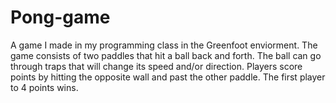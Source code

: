 # Pong-game
A game I made in my programming class in the Greenfoot enviorment. The game consists of two paddles that hit a ball back and forth. The ball can go through traps that will change its speed and/or direction. Players score points by hitting the opposite wall and past the other paddle. The first player to 4 points wins.
